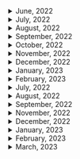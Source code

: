 <details>
<summary>June, 2022</summary>

1. [개발자의 영원한 숙제, 변수 이름 잘 짓는 5가지 원칙](https://youtu.be/GlIYGrXWIuk)
1. [Test-Driven Development // Fun TDD Introduction with JavaScript](https://youtu.be/Jv2uxzhPFl4)
1. [토스ㅣSLASH 21 - 테스트 커버리지 100%](https://youtu.be/jdlBu2vFv58)
</details>

<details>
<summary>July, 2022</summary>

1. [Fundamental Concepts of Object Oriented Programming](https://youtu.be/m_MQYyJpIjg)
1. [Make Windows Terminal look amazing!](https://youtu.be/AK2JE2YsKto)
1. [좋은 개발자가 반드시 가지고 있는 5가지 습관](https://youtu.be/oi9MHEiRf0U)
1. [회사에서 인정받는✌ 개발자가 되는 방법 !](https://youtu.be/8Xl_hDPuOBE)
1. [개발자 일정 산출 잘하는 방법 📆](https://youtu.be/7Cb4YYXWwR4)
1. [Solidity Tutorial: Structs](https://youtu.be/UkdU0cuAp9U)
1. [Struct packing: No, you're not going crazy.](https://youtu.be/grk4QUDveFw)

</details>

<details>
<summary>August, 2022</summary>

1. [Fireship - it works on localhost!](https://youtube.com/shorts/SlBOpNLFUC0?feature=share)
1. [Pair programming](https://youtu.be/1Rj_evBuLi4)
1. [Code Coverage: Is 90-95% really necessary?](https://youtu.be/kxciS3rni_A)
1. [Fireship.io - Hugo in 100 Seconds](https://youtu.be/0RKpf3rK57I)
1. [[포구디] REST API 사용하기 쉽게 만드는 법](https://youtu.be/JMH3cfW-8r8)
1. [일한 시간과 임팩트의 크기가 비례하지 않는 이유ㅣ토스 코어 밸류 #shorts](https://youtu.be/6jiSUC4dSr8)
1. [바쁠수록 일단 멈춰야 하는 이유ㅣ토스 코어 밸류 #shorts](https://youtu.be/mjsDKjgdke0)
1. [저는 게을러서 일을 많이 하고 싶지 않아요ㅣ토스 코어 밸류 #shorts](https://youtu.be/wk-GuH5Oubk)
1. [뼈 때리는 피드백, 잘 수용하는 방법ㅣ토스 코어 밸류 #shorts](https://youtu.be/NiXnpJi-1LU)
1. [당신의 피드백이 기분 나쁘게 들리는 이유ㅣ토스 코어 밸류 #shorts](https://youtu.be/tzU4VR7wbdY)
1. [정답을 알려주는 건 피드백이 아니에요ㅣ토스 코어 밸류 #shorts](https://youtu.be/IRiDuQw-dGc)
1. [당근마켓의 고언어 도입기, 그리고 활용법](https://youtu.be/mLIthm96u2Q)
1. [GeekNews - DataDog의 Serverless 상태 보고서](https://news.hada.io/topic?id=7230&utm_source=slack&utm_medium=bot&utm_campaign=T02QZSMATL1)
1. [VC들이 줄을 서는 업계가 있다? 무서운 성장세의 블록체인 보안 분야 <정혜진의 Why Not 실리콘밸리>](https://www.youtube.com/watch?v=Ud7DeB0bE3A&feature=youtu.be)
1. [토스ㅣSimplicity 21 - 우리가 효율적으로 일할 수 있는 이유](https://youtu.be/6OgMe0h9bJ8)
1. [토스ㅣSLASH 22 - 토스에서는 테이블 정보를 어떻게 관리하나요?](https://youtu.be/KUskYwqtPZM)
1. [토스ㅣSLASH 22 - 토스팀 인프라 자동화의 시작](https://youtu.be/eVtoW-S6hV0)
1. [VS Code Extension Spotlight - Auto Rename Tag #shorts](https://youtube.com/shorts/OxQloAUYVUY?feature=share)
1. [세 가지 종류의 문서화 이렇게 하세요!](https://youtu.be/lBxXKJyAJ28)

</details>

<details>
<summary>September, 2022</summary>

1. [Uizard - Design wireframes](https://uizard.io/)
1. [Github public roadmap](https://github.com/orgs/github/projects/4247)
1. [경력자만 뽑으면 신입 개발자는 어디서 경력 쌓죠? I 요기요 Q&A](https://youtu.be/Rx0M3JynDcE)
1. [10년 차 개발자가 말하는 신입 시절 알았으면 좋았을 것들](https://youtu.be/1t6rzoi4vfA)
1. [Slack: Add RSS feeds to Slack](https://slack.com/help/articles/218688467-Add-RSS-feeds-to-Slack)
1. [억대연봉 개발자의 성장과 자기 어필 비결. (Samchon님 인터뷰 #2)](https://youtu.be/hq-lqWMcy_8)
1. [SI식 하드코딩이 서비스를 망치는 과정 (Samchon님 인터뷰 #3)](https://youtu.be/VzsXPR25pYw)
1. [Code Review Best Practices For Software Engineers](https://youtu.be/1Ge__2Yx_XQ)
1. [삼색 코드리뷰](https://youtu.be/XWBZXEIQCSU)
1. [How to make a GOOD Code Review?](https://youtu.be/sqao8blzkMY)
1. [이력서 40번 넣고 35번 탈락한 개발자의 사연](https://youtu.be/i1HPaGDnocM)
1. [How did C++ Get Its Name? (and C#) #shorts](https://youtube.com/shorts/_qHPisY8DQo?feature=share)
1. [개발자 성장의 몫은 회사vs개인?? - 2화](https://youtu.be/LSNYkoC-fnU)
1. [Zeplin + Figma: Better Together](https://youtu.be/g2928zjfSxg)
1. [Uizard - Hand drawn wireframe to HTML & CSS](https://youtu.be/ccDrwdz4tGg)
1. [카이스트 공익 반병현이 업무를 자동화 하는 법](https://youtu.be/85aSYYCnmHw)
1. [warp - your new terminal](https://www.warp.dev/)

</details>

<details>
<summary>October, 2022</summary>

1. [[생산성 높이기] IT 스타트업 개발자가 추천하는 업무용 툴](https://youtu.be/f58UzH26HXI)
1. [10 Tips For Using Slack Like A Pro](https://youtu.be/AZdYHl1olV4)
1. [토스ㅣSLASH 21 - 토스팀을 위한 슬랙봇 설계](https://youtu.be/EChKnpxgX-4)
1. [효율적인 테스트 코드 작성법](https://youtu.be/gs1qM1TF5zA)
1. [STOP USING the WRONG TERMINALS!!!](https://youtube.com/shorts/9QC2SDkWyvI?feature=share)
1. [WARNING!!: Don't Copy Paste Like This!!](https://youtube.com/shorts/LauIa1bz2KA?feature=share)
1. [How to Open Source Like a Pro](https://youtu.be/MT6M_sqAuZo)
1. [Slack Tutorial - Lesson 22 - Simple Poll](https://youtu.be/iJx5hBSU3DA)
1. [요즘 스타트업 채용 분위기](https://youtu.be/2JmAJPB80fI)
1. [[우아한테크코스 교육설명회] Q5. 주니어 개발자에게 코드리뷰를 할 때 어떤 기준으로 피드백을 줘야할지 모르겠습니다.](https://youtu.be/AnjHo7cx2LQ)
1. [Folders & files in VS Code made super fast like this!](https://youtube.com/shorts/VWJ_lXAo1-I?feature=share)
1. [Python Integer Trick?? #python #coding #programming](https://youtube.com/shorts/FsbByDKPMoc?feature=share)
1. [Python WEB SCRAPING in 30 Seconds! 🔥👨‍💻 #shorts](https://youtube.com/shorts/AaWaE2CEUF0?feature=share)
1. [공통시스템개발팀 코드 리뷰 문화 개선 이야기](https://techblog.woowahan.com/7152/)
1. [Debug using Logpoints](https://youtube.com/shorts/B4C0m7VqF0U?feature=share)
1. [프로그래머가 알아야 할 97가지](https://choiwy.tistory.com/477)
1. [How to Build a Slack App](https://youtu.be/25ArxpK48tU)
1. [VS Code Path Trick w/ JavaScript #Shorts](https://youtube.com/shorts/WpgZKBtW_t8?feature=share)
1. [Binary Search Algorithm in 100 Seconds](https://youtu.be/MFhxShGxHWc)
1. [Storybook in 100 Seconds](https://youtu.be/gdlTFPebzAU)
1. [[우아한PM의밤] 개발자가 생각하는 좋은 PM 나쁜 PM](https://youtu.be/WVvFRh1vGv8)
1. [[단독] "3천건 결함" 무시하고 개통…공무원들 "반 포기" / JTBC 뉴스룸](https://youtu.be/kwda5r6sFZg)
1. [코드리뷰 문화를 도입하기 위한 3년차 개발자의 고민](https://youtu.be/xZIQCBVk_P0)
1. [10X 개발자와 주니어 개발자의 3가지 차이점 (번역)](https://velog.io/@eddy_song/10X-engineer)
1. [맥 처음 샀나요? 어떻게 쓰는거냐구요? 초기 세팅/꿀팁/사용법 ⭐️대공개⭐️](https://youtu.be/eHU-nXlcW1U)
1. [The difference between Parameters and Arguments in programming](https://youtube.com/shorts/w2BBfkZQ47I?feature=share)
1. [프리랜서는 얼마 받아야 하나요? | 개발자 | 디자이너 | 프리랜서 | 외주 | 수입 | 월급 | 알바 | 대학생](https://youtu.be/Ir8_e6RfIac)
1. [Rename Git Branches in VS Code like this!](https://youtube.com/shorts/FnsfBgh1WVU?feature=share)
1. [주니어 개발자가 고려해야 하는 좋은 회사의 조건은?](https://youtu.be/K81kSV6nxe0)
1. [Avoid typ0z in code with VS Code Spell Checker Extension.](https://youtube.com/shorts/s8VzAM7_TAk?feature=share)
1. [This New VSCode Feature Is Amazing For Large Files](https://youtube.com/shorts/Wwn1L4kPPlM?feature=share)

</details>

<details>
<summary>November, 2022</summary>

1. [지원자도 회사를 평가합니다. 이렇게요.](https://brunch.co.kr/@goodgdg/142)
1. [Hiring a Software Engineer](https://youtube.com/shorts/AR-5yku58uE?feature=share)
1. [VSCode Change Default Terminal](https://stackoverflow.com/questions/44435697/vscode-change-default-terminal)
1. [7년차 개발자의 번아웃 - 과연 내가 번아웃이 올 자격이 있을까?](https://blog.cowkite.com/blog/2112302012/)
1. [개발자의 삶 - 번아웃을 막는 방법](https://okky.kr/articles/483477)
1. [개발자의 번아웃 종류와 대처법](https://brunch.co.kr/@eunjin3786/230)
1. [어느 날 고민 많은 주니어 개발자가 찾아왔다 - 성장과 취업, 이직 이야기 | 인프콘 2022](https://youtu.be/QHlyr8soUDM)
1. [이직은 언제 할까?](https://youtu.be/M3hUe4TO2Og)
1. [h009 yaml이 좋나요 Toml이 좋나요](https://tkim.info/ko/hugo/h009-yaml%EC%9D%B4-%EC%A2%8B%EB%82%98%EC%9A%94-toml%EC%9D%B4-%EC%A2%8B%EB%82%98%EC%9A%94/)
1. [Actions marketplace: GitHub Automatic Releases](https://github.com/marketplace/actions/automatic-releases)
1. [Shared Go Packages in a Monorepo](https://passage.id/post/shared-go-packages-in-a-monorepo)
1. [Start using emoji syntax in Markdown files! :smile:](https://youtube.com/shorts/017XXz2hcoY?feature=share)
1. [스타트업에서 성장한다는 주니어의 착각](https://brunch.co.kr/@goodgdg/43)
1. [대기업 문화 vs 외국계 기업 문화](https://www.superookie.com/contents/6051cfd58b129f6f110b9d3a)
1. [What is GitHub?](https://youtu.be/pBy1zgt0XPc)
1. [VS Code Extension Spotlight - Part 9 #shorts](https://youtube.com/shorts/1lgdgUOHj2w?feature=share)
1. [VS code todo tree](https://youtube.com/shorts/_vNt04DimtU?feature=share)
1. [VS code sticky scroll](https://youtube.com/shorts/iM4Vhrk4irY?feature=share)
1. [블록체인 프로젝트는 왜 실패하는가 (1): 커뮤니티](https://brunch.co.kr/@noder/44)
1. [ASCII text art generator](http://patorjk.com/software/taag/#p=display&f=Graffiti&t=Type%20Something%20)
1. [Navigate your code more quickly with the outline view in VS code!](https://youtube.com/shorts/_5EviVsd0Xo?feature=share)
1. [VS code extension: This VS Code Extension Is 🔥🔥](https://youtube.com/shorts/zDiJpqVbszk?feature=share)
1. [VS code: Terminal editors](https://youtube.com/shorts/36g1FLPcg6s?feature=share)
1. [vscode - auto import 확장기능](https://youtube.com/shorts/nfO1i-HoCPw?feature=share)
1. [서로의 시간이 다른 게 이상한가요? (상대성이론 하이라이트)](https://youtube.com/shorts/VlCosmEOB6I?feature=share)
1. [vscode - 코드만 줌인 줌아웃](https://youtube.com/shorts/qUU4BKrMIc4?feature=share)

</details>

<details>
<summary>December, 2022</summary>

1. [How to FINISH a programming project👩‍💻#programming #technology #software #tech #code #productivity](https://youtube.com/shorts/1xJiyEtcbTw?feature=share)
1. [vscode - import cost 확장기능](https://youtube.com/shorts/v1nNaJ_A4g4?feature=share)
1. [What You Should and Shouldn't Be Using Push Notifications For](https://onesignal.com/blog/what-you-should-be-using-push-notifications-for/#:~:text=Use%20push%20notifications%20to%20message,and%20other%20time%2Dsensitive%20topics.)
1. [I BUILT a VIDEO NEW bot 👩‍💻🤖 #programming #technology #software #tech #code #developer #coding](https://youtube.com/shorts/yvGHunvX8ls?feature=share)
1. [Make animations in notepad #programming #shorts](https://youtube.com/shorts/I_gFzWgC1Ss?feature=share)
1. [VS code: Secondary Sidebar #1 Tip](https://youtube.com/shorts/gZRQNoD5798?feature=share)
1. [embedding web browser in desktop](http://kktechkaizen.blogspot.com/2010/02/embedding-webbrowser-in-desktop.html)
1. [Styled Components: props for hover](https://stackoverflow.com/questions/47635991/styled-components-props-for-hover)
1. [Ethers InfuraProvider erroring: API provider does not support signing (operation="getSigner"](https://stackoverflow.com/questions/68705298/ethers-infuraprovider-erroring-api-provider-does-not-support-signing-operation)

</details>

<details>
<summary>January, 2023</summary>

1. [VS code: The easiest way to change a variable's case](https://youtube.com/shorts/HMItTCzVXi0?feature=share)
1. [STOP manually Selecting Lines in VS Code #shorts #webdevelopment #vscode](https://youtube.com/shorts/f1iVqlryEqA?feature=share)
1. [VS Code Extension Spotlight #6 - CodeSnap #shorts](https://youtube.com/shorts/HwofCPp_CHs?feature=share)

</details>

<details>
<summary>February, 2023</summary>

</details>

<details>
<summary>July, 2022</summary>

1. [Git rebase tutorial. Rebase vs Merge](https://youtu.be/kMvLn8WcAII)
1. [Git cherry pick tutorial. How to use git cherry-pick.](https://youtu.be/wIY824wWpu4)
1. [5 Reasons to IMMEDIATELY Turn On ESLint in VS Code](https://www.youtube.com/watch?v=KCHg9f2B1I8)
1. [Git stash tutorial. How to save changes for later in git.](https://youtu.be/-aPoRU5W8lA)
1. [Codestream for Jira](https://youtu.be/TARSYusG8oc)
1. [Codestream for Bitbucket](https://youtu.be/_fC_Gh9zWGQ)
1. [How to use Prettier in VS Code - Code Formatting](https://youtu.be/__eiQumLOEo)
1. [ESLint Quickstart - find errors automatically](https://youtu.be/qhuFviJn-es)
1. [Git Tutorial - Git Hooks Crash Course](https://youtu.be/egfuwOe8nXc)

</details>

<details>
<summary>August, 2022</summary>

1. [How to resolve merge conflicts in Git](https://youtu.be/xNVM5UxlFSA)

</details>

<details>
<summary>September, 2022</summary>

1. [Using ZenHub: Roadmaps](https://youtu.be/Yb_RFA74_GY)
1. [Using ZenHub: ZenHub Sprints - Automated GitHub Sprint Planning](https://youtu.be/RYcM_5GpW80)
1. [Dependabot on github](https://youtu.be/TnBEVPUsuAw)
1. [18. Git for beginners. Tags in Git. How to use Git tags?](https://youtu.be/vSsypsDRiMU)
1. [What's Tango?](https://youtu.be/ilOG2PtUWJM)

</details>

<details>
<summary>November, 2022</summary>

1. [Forking a GitHub Repository and Using Pull Requests](https://drupal.gatech.edu/handbook/using-pull-requests-forks)
1. [What is the difference between GitHub and gist?](https://stackoverflow.com/questions/6767518/what-is-the-difference-between-github-and-gist)
1. [AUTOMATED Release Notes - GitHub Checkout](https://youtu.be/88FWrfHCIqo)
1. [Find issue and pull request assignees faster with type ahead search - GitHub Checkout](https://youtu.be/e2Xbt0u2sLw)
1. [Automatically merging a pull request - GitHub Checkout](https://youtu.be/G_TP-2cRypU)
1. [How to use Github Release Version Number in Github Action](https://stackoverflow.com/questions/59518658/how-to-use-github-release-version-number-in-github-action)
1. [Github actions: Contexts](https://docs.github.com/en/actions/learn-github-actions/contexts)

</details>

<details>
<summary>December, 2022</summary>

1. [LF와 CRLF의 차이 (Feat. Prettier)](https://velog.io/@jakeseo_me/LF%EC%99%80-CRLF%EC%9D%98-%EC%B0%A8%EC%9D%B4-Feat.-Prettier)
1. [Github docs: Adding a workflow status badge](https://docs.github.com/en/actions/monitoring-and-troubleshooting-workflows/adding-a-workflow-status-badge#using-the-workflow-file-name)
1. [Git 의 서브모듈(Submodule)](https://sgc109.github.io/2020/07/16/git-submodule/)
1. [VS code: git branch prefix: It’s the little things](https://youtube.com/shorts/v5sdbcJrOL0?feature=share)
1. [How to add ESlint, Prettier, and Husky (Git Hook) in React JS 2022](https://blog.nerdjfpb.com/how-to-add-eslint-prettier-and-husky-git-hook-in-react-js-2022/)
1. [No staged files match src/\*_/_.{ts,tsx} #320](https://github.com/okonet/lint-staged/issues/320)
1. [[Git] git stash 명령어 사용하기](https://gmlwjd9405.github.io/2018/05/18/git-stash.html)
1. [[Git] Git Submodule에 대하여](https://leveloper.tistory.com/176)

</details>

<details>
<summary>January, 2023</summary>

1. [Git Submodule 삭제 방법](http://snowdeer.github.io/git/2018/08/01/how-to-remove-git-submodule/)
1. [Slack-github integration failure: Subscribing randomly fails with "Could not find resource"](https://github.com/integrations/slack/issues/387)
1. [git reset, revert로 이전 커밋으로 돌리기](https://kyounghwan01.github.io/blog/etc/git/git-reset-revert/#%E1%84%8B%E1%85%B5-%E1%84%8C%E1%85%A1%E1%86%A8%E1%84%8B%E1%85%A5%E1%86%B8%E1%84%8B%E1%85%B3%E1%86%AF-%E1%84%92%E1%85%A1%E1%84%82%E1%85%B3%E1%86%AB-%E1%84%8B%E1%85%B5%E1%84%8B%E1%85%B2)
1. [💡Close multiple GitHub issues within a PR #293](https://github.com/nus-cs2103-AY2021S2/forum/issues/293)

</details>

<details>
<summary>February, 2023</summary>

1. [How to Get Lines Between Code Blocks in VS Code 👀](https://youtube.com/shorts/MDaxWffMjrQ?feature=share)
1. [ESLint (and Prettier) Quickstart - Lint your javascipt code the right way](https://youtu.be/St1YSNoB36Y)
1. [ESLint docs: Getting Started with ESLint](https://eslint.org/docs/latest/use/getting-started)
1. [ESLint docs: recommended rules](https://eslint.org/docs/latest/rules)
1. [Why does Prettier not format code in VS Code?](https://stackoverflow.com/questions/52586965/why-does-prettier-not-format-code-in-vs-code)
1. [[eslint] Error: Unexpected token 'export'](https://hini7.tistory.com/140)
1. [module is not defined and process is not defined in eslint in visual studio code](https://stackoverflow.com/questions/49789177/module-is-not-defined-and-process-is-not-defined-in-eslint-in-visual-studio-code)
1. [Adding GitHub Download Count Badge to Readme Mark Down](https://stackoverflow.com/questions/45672242/adding-github-download-count-badge-to-readme-mark-down)
1. [If I could RELEARN code, this is what I’d do👩‍💻 #technology #programming #software #career](https://youtube.com/shorts/dti9uddYZq8?feature=share)
1. [Did ChatGPT Become Useless Already?!](https://youtube.com/shorts/MIdv9ku1TfU?feature=share)
1. [npm install, but server is running? BACKGROUND IT](https://youtube.com/shorts/Nh6WM7h_8rc?feature=share)
1. [update package.json version automatically](https://stackoverflow.com/questions/13059991/update-package-json-version-automatically)
1. [opencomputerproject - Source Code Release Cycle¶](https://opencomputeproject.github.io/onie/developers/release.html)
1. [Github: opencomputeproject - release note example](https://github.com/opencomputeproject/onie/releases/tag/2018.05)
1. [홈페이지 이용약관 쉽게 만드는법](https://j3pr.tistory.com/m/70)
1. [Github docs: antfu/ni](https://github.com/antfu/ni)
1. [Visual Studio Code Line Ending setting [Lf, CRLF](2020)](https://youtu.be/NTzfF1jDtZo)
1. [Stop Using Windows Line Breaks (CRLF) - No more carriage return](https://youtu.be/YPtMCiHj7F8)
1. [Open AI: ChatGPT](https://chat.openai.com/auth/login?next=/chat)
1. [What is the .idea folder?](https://rider-support.jetbrains.com/hc/en-us/articles/207097529-What-is-the-idea-folder-)
1. [VSCode 오류 : 이 시스템에서 스크립트를 실행할 수 없으므로 ...](https://hellcoding.tistory.com/entry/VSCode-%EC%98%A4%EB%A5%98-%EC%9D%B4-%EC%8B%9C%EC%8A%A4%ED%85%9C%EC%97%90%EC%84%9C-%EC%8A%A4%ED%81%AC%EB%A6%BD%ED%8A%B8%EB%A5%BC-%EC%8B%A4%ED%96%89%ED%95%A0-%EC%88%98-%EC%97%86%EC%9C%BC%EB%AF%80%EB%A1%9C)
1. [Enable Dark Mode on Windows 11](https://pureinfotech.com/enable-dark-mode-windows-11/#:~:text=Enable%20Windows%2011%20Dark%20Mode,on%20dark%20color%20mode%20automatically.)
1. [[윈도우 10]'바탕화면 보기' 아이콘 작업표시줄에 만들기](https://cooltime.tistory.com/691)
1. [Github: diagram as code: terrastruct/d2](https://github.com/terrastruct/d2)
1. [윈도우11 PC에서 스크린샷 캡처하는 5가지 방법](https://onna.kr/548)
1. [티스토리 - FTP 명령어 정리](https://sybd.tistory.com/4)
1. [Git Commit Hooks with Husky - Format with Prettier on Pre-Commit Tutorial](https://youtu.be/tuzys2b1J70)
1. [Multiple pre-commit: Huksy example](https://github.com/ethereum-push-notification-service/push-sdk/blob/main/.husky/pre-commit)
1. [Husky docs: automatic husky init (ver 8.0)](https://typicode.github.io/husky/#/?id=automatic-recommended)
1. [Git Config 설정 확인 및 변경하기](https://webisfree.com/2018-07-26/git-config-%EC%84%A4%EC%A0%95-%ED%99%95%EC%9D%B8-%EB%B0%8F-%EB%B3%80%EA%B2%BD%ED%95%98%EA%B8%B0)
1. [Git gist: pksunkara/git config](https://gist.github.com/pksunkara/988716)
1. [Github: dependabot/dependabot-core : How to add multiple directories in dependabot.yml config file? #2824](https://github.com/dependabot/dependabot-core/issues/2824)
1. [윈도우 탐색기로 간단히 FTP접속하기!](https://studyforus.tistory.com/101)
1. [Cat is not recognized as an internal or external command](https://stackoverflow.com/questions/51831938/cat-is-not-recognized-as-an-internal-or-external-command)
1. [회사에 사수가 없으면..? 그리고 폭풍질문](https://youtu.be/fBqyUk8-efE)
1. [Extension of the Week: Reactree #vscode #coding #react](https://youtube.com/shorts/6qegIBVX2Qw?feature=share)
1. [Java, Gradle, and VS Code 😎🍵](https://youtube.com/shorts/0xq_ZYfl6Vk?feature=share)
1. [주니어 개발자를 위한(?) 경력 이력서 잘 쓰기](https://youtu.be/gpUsWBGkDFQ)
</details>

<details>
<summary>March, 2023</summary>

1. [The HARSH truth about Game Dev 👩‍💻 #technology #programming #software #gamedev #career](https://youtube.com/shorts/drURIjYtrP0?feature=share)
1. [내가 안쓰는 언어로 공유되는 꿀맛같은 좋은 구조.. 해당 언어를 배워야하나요?](https://youtu.be/Dlvs0ay2V60)
1. [짧은 스타트업생활을 마치고 돌아왔습니다..+1인개발 진행상황](https://youtu.be/-nEIYxw6OsE)
1. [사사뽀 EP1 퇴사한 개발자 뭐해먹고 살까? 리얼창업브이로그](https://youtu.be/Gupr-7QhNFc)
1. [사사뽀 EP2 웹개발 수익 대박? 개발자가 경험한 애드센스 문제점. 개발자창업도전기](https://youtu.be/QyVE44ZHt8k)
1. [사사뽀 EP3 코딩 외주와 견적내기..과연 나랏돈 대박일까? feat.공공기관 프로젝트 주의사항. 개발자창업도전기](https://youtu.be/QyVE44ZHt8k)
1. [사사뽀 EP4 좋아하는 것 잘 하는 것 그리고 시장이 원하는 것..?개발자창업도전기](https://youtu.be/qketdQUgehs)
1. [EP5 수익형 웹개발..완벽한 창업아이템을 완성했습니다 feat. 아마존 플라이휠 개발자창업도전기](https://youtu.be/ScCwZjtKzgk)
1. [챗GPT로 자소서 써보니... “78%, 서류 합격했다” ](https://www.ciokorea.com/news/279421)
1. [클래스 카드 자동화를 만들어보았습니다. (실사용 X)](https://youtube.com/shorts/UJJtzqAmTGo?feature=share)
1. [챗GPT 쇼크, 이제 구글은 뭘 먹고 사나? #shorts](https://youtube.com/shorts/TYrUx9HZCzg?feature=share)
1. [챗GPT 가 3분만에 만든 충격적인 지렁이 게임 근황 #shorts](https://youtube.com/shorts/_-DuWxy-GXQ?feature=share)
1. [(※시청자사연) 직장 다니면서 1인개발자 할 수 있을까요](https://youtu.be/oK_GdiwZC4k)
1. [개발바닥x랠릿 - 이력서 기강잡기](https://www.youtube.com/live/30X8V6vIvCQ?feature=share)
1. [개발자 하려고 퇴사 후 우울증왔습니다. (퇴사 생각있으신분 필수 시청) #퇴사 #취업 #개발자](https://youtu.be/O3A_lrC2os8)
1. [넘치는 자신감 황천길 행 시작(그땐 왜 몰랐을까..)](https://youtu.be/HyJCooFIuRw)
1. [How to get Paypal Client ID and Secret Key](https://www.appinvoice.com/en/s/documentation/how-to-get-paypal-client-id-and-secret-key-22)
1. [How can I undo commit template?](https://stackoverflow.com/questions/43144262/how-can-i-undo-commit-template)
1. [Reset git template path](https://stackoverflow.com/questions/28582972/reset-git-template-path)
1. [How to Create Custom commitlint Rules](https://www.freecodecamp.org/news/how-to-use-commitlint-to-write-good-commit-messages/)
1. [Github: commitlint config example](https://github.com/turbo-eth/template-web3-app/blob/main/commitlint.config.js)
1. [Github: commitlint husky example](https://github.com/turbo-eth/template-web3-app/blob/main/.husky/commit-msg)
1. [React search bar searching text in Div in a component](https://stackoverflow.com/questions/53488703/react-search-bar-searching-text-in-div-in-a-component)
1. [Software Engineer Vs Designer](https://youtube.com/shorts/W-d-t5mtSZM?feature=share)
1. [좋소기업 피하는 간단한 방법](https://youtube.com/shorts/Tv_tfKxlRBE?feature=share)
1. [startup interviews be like...](https://youtube.com/shorts/0R4Moh2Ubns?feature=share)
1. [I got banned from linked in for writing JS 😆](https://youtube.com/shorts/zU-QcfOrvCk?feature=share)
1. [6천만원 서버 조립하기](https://youtube.com/shorts/8XTTc9mDcbM?feature=share)
1. [This Will Boot Your PC Quicker](https://youtube.com/shorts/MNp6Q8gd8hg?feature=share)
1. [Company “culture” be like…](https://youtube.com/shorts/AMPRQrGRLSs?feature=share)
1. [Windows Kill Process By PORT Number [duplicate]](https://stackoverflow.com/questions/55311842/windows-kill-process-by-port-number)
1. [.eslintignore file not working](https://stackoverflow.com/questions/47236682/eslintignore-file-not-working)
1. [How to install VS code extension manually?](https://stackoverflow.com/questions/42017617/how-to-install-vs-code-extension-manually)
1. [How to run shell script file using nodejs?](https://stackoverflow.com/questions/44647778/how-to-run-shell-script-file-using-nodejs)
1. [GPT4 공개 중 충격적 시연 근황 ㄷㄷ #shorts](https://youtube.com/shorts/0nA9b6jpkiw?feature=share)
1. [챗GPT가 3분만에 만든 극악 난이도의 플래피버드 근황 #shorts](https://youtube.com/shorts/KzewB6tX8p8?feature=share)
1. [💻코딩 쥰내 잘하는 개발자 특 ㅋㅋㅋㅋ #Shorts](https://youtube.com/shorts/0SHxoFCrv-0?feature=share)
1. [F2 rename key not working in Windows 11/10](https://www.thewindowsclub.com/f2-rename-key-not-working-in-windows-10)
1. []()
1. []()
1. []()
1. []()
1. []()
1. []()
1. []()
1. []()
1. []()
1. []()
1. []()

</details>
